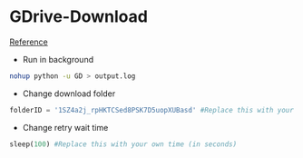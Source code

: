 # GDrive-Download
[Reference](https://developers.google.com/drive/api/v3/quickstart/python)

* Run in background
```bash
nohup python -u GD > output.log
```
* Change download folder
```python
folderID = '1SZ4a2j_rpHKTCSed8PSK7D5uopXUBasd' #Replace this with your own folder
```
* Change retry wait time
```python
sleep(100) #Replace this with your own time (in seconds)
```

